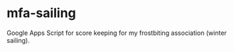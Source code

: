 mfa-sailing
===========

Google Apps Script for score keeping for my frostbiting association (winter sailing).
